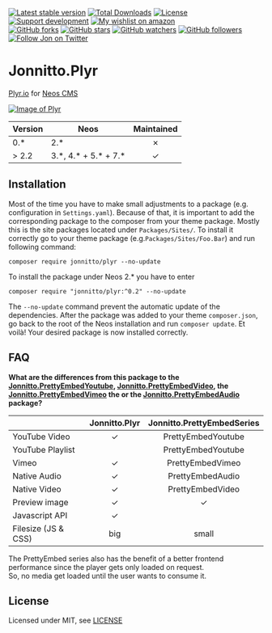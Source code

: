 [![Latest stable version](https://poser.pugx.org/jonnitto/plyr/v/stable)](https://packagist.org/packages/jonnitto/plyr)
[![Total Downloads](https://poser.pugx.org/jonnitto/plyr/downloads)](https://packagist.org/packages/jonnitto/plyr)
[![License](https://poser.pugx.org/jonnitto/plyr/license)](https://packagist.org/packages/jonnitto/plyr)
[![Support development](https://img.shields.io/badge/Donate-PayPal-yellow.svg)](https://www.paypal.me/Jonnitto/20eur)
[![My wishlist on amazon](https://img.shields.io/badge/Wishlist-Amazon-yellow.svg)](https://www.amazon.de/hz/wishlist/ls/2WPGORAVYF39B?&sort=default)  
[![GitHub forks](https://img.shields.io/github/forks/jonnitto/Jonnitto.Plyr.svg?style=social&label=Fork)](https://github.com/jonnitto/Jonnitto.Plyr/fork)
[![GitHub stars](https://img.shields.io/github/stars/jonnitto/Jonnitto.Plyr.svg?style=social&label=Stars)](https://github.com/jonnitto/Jonnitto.Plyr/stargazers)
[![GitHub watchers](https://img.shields.io/github/watchers/jonnitto/Jonnitto.Plyr.svg?style=social&label=Watch)](https://github.com/jonnitto/Jonnitto.Plyr/subscription)
[![GitHub followers](https://img.shields.io/github/followers/jonnitto.svg?style=social&label=Follow)](https://github.com/jonnitto/followers)
[![Follow Jon on Twitter](https://img.shields.io/twitter/follow/jonnitto.svg?style=social&label=Follow)](https://twitter.com/jonnitto)

# Jonnitto.Plyr

[Plyr.io](http://plyr.io/) for [Neos CMS](https://www.neos.io)

[![Image of Plyr](https://cdn.plyr.io/static/demo/screenshot.png?v=3)](https://plyr.io)

| Version | Neos                     | Maintained |
| ------- | ------------------------ | :--------: |
| 0.\*    | 2.\*                     |     ✗      |
| > 2.2   | 3.\*, 4.\* + 5.\* + 7.\* |     ✓      |

## Installation

Most of the time you have to make small adjustments to a package (e.g. configuration in `Settings.yaml`). Because of that, it is important to add the corresponding package to the composer from your theme package. Mostly this is the site packages located under `Packages/Sites/`. To install it correctly go to your theme package (e.g.`Packages/Sites/Foo.Bar`) and run following command:

```
composer require jonnitto/plyr --no-update
```

To install the package under Neos 2.\* you have to enter

```
composer require "jonnitto/plyr:^0.2" --no-update
```

The `--no-update` command prevent the automatic update of the dependencies. After the package was added to your theme `composer.json`, go back to the root of the Neos installation and run `composer update`. Et voilà! Your desired package is now installed correctly.

## FAQ

**What are the differences from this package to the [Jonnitto.PrettyEmbedYoutube](https://github.com/jonnitto/Jonnitto.PrettyEmbedYoutube), [Jonnitto.PrettyEmbedVideo](https://github.com/jonnitto/Jonnitto.PrettyEmbedVideo), the [Jonnitto.PrettyEmbedVimeo](https://github.com/jonnitto/Jonnitto.PrettyEmbedVimeo) the or the [Jonnitto.PrettyEmbedAudio](https://github.com/jonnitto/Jonnitto.PrettyEmbedAudio) package?**

|                     | Jonnitto.Plyr | Jonnitto.PrettyEmbedSeries |
| ------------------- | :-----------: | :------------------------: |
| YouTube Video       |       ✓       |     PrettyEmbedYoutube     |
| YouTube Playlist    |               |     PrettyEmbedYoutube     |
| Vimeo               |       ✓       |      PrettyEmbedVimeo      |
| Native Audio        |       ✓       |      PrettyEmbedAudio      |
| Native Video        |       ✓       |      PrettyEmbedVideo      |
| Preview image       |       ✓       |             ✓              |
| Javascript API      |       ✓       |                            |
| Filesize (JS & CSS) |      big      |           small            |

The PrettyEmbed series also has the benefit of a better frontend performance since the player gets only loaded on request.  
So, no media get loaded until the user wants to consume it.

## License

Licensed under MIT, see [LICENSE](LICENSE)
